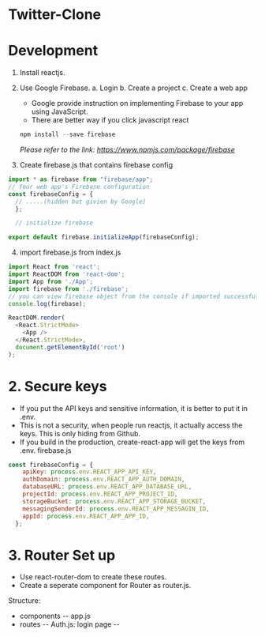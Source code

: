 # Twitter-Clone


# Development

1. Install reactjs.
2. Use Google Firebase.
    a. Login 
    b. Create a project
    c. Create a web app
    - Google provide instruction on implementing Firebase to your app using JavaScript.
    - There are better way if you click javascript react
    ```js
    npm install --save firebase
    ```
    *Please refer to the link: https://www.npmjs.com/package/firebase*    

3. Create firebase.js that contains firebase config

```js
import * as firebase from "firebase/app";
// Your web app's Firebase configuration
const firebaseConfig = {
  // .....(hidden but givien by Google)
  };

  // initialize firebase

export default firebase.initializeApp(firebaseConfig);
```

4. import firebase.js from index.js
```js
import React from 'react';
import ReactDOM from 'react-dom';
import App from './App';
import firebase from './firebase';
// you can view firebase object from the console if imported successfully.
console.log(firebase);

ReactDOM.render(
  <React.StrictMode>
    <App />
  </React.StrictMode>,
  document.getElementById('root')
);


```

# 2. Secure keys

- If you put the API keys and sensitive information, it is better to put it in .env. 
- This is not a security, when people run reactjs, it actually access the keys. This is only hiding from Github. 
- If you build in the production, create-react-app will get the keys from .env.
firebase.js
```js
const firebaseConfig = {
    apiKey: process.env.REACT_APP_API_KEY,
    authDomain: process.env.REACT_APP_AUTH_DOMAIN,
    databaseURL: process.env.REACT_APP_DATABASE_URL,
    projectId: process.env.REACT_APP_PROJECT_ID,
    storageBucket: process.env.REACT_APP_STORAGE_BUCKET,
    messagingSenderId: process.env.REACT_APP_MESSAGIN_ID,
    appId: process.env.REACT_APP_APP_ID,
  };
```

# 3. Router Set up

- Use react-router-dom to create these routes.
- Create a seperate component for Router as router.js.


Structure:

- components
-- app.js
- routes
-- Auth.js: login page
--  